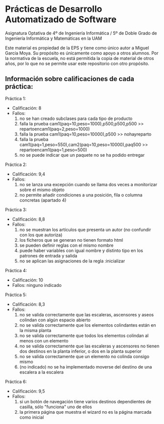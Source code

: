 # Prácticas de Desarrollo Automatizado de Software
Asignatura Optativa de 4º de Ingeniería Informática / 5º de Doble Grado de Ingeniería Informática y Matemáticas en la UAM

Este material es propiedad de la EPS y tiene como único autor a Miguel García Moya. Su propósito es únicamente como apoyo a otros alumnos. Por la normativa de la escuela, no está permitida la copia de material de otros años, por lo que no se permite usar este repositorio con otro propósito.

## Información sobre calificaciones de cada práctica:

Práctica 1:
- Calificación: 8
- Fallos: 
  1. no se han creado subclases para cada tipo de producto
  2. falla la prueba cam1(paq=10,peso=1000),p500,p500,p500 >> repartoencam1(paq=2,peso=1000)
  3. falla la prueba cam1(paq=10,peso=10000),p500 >> nohayreparto
  4. falla la prueba cam1(paq=1,peso=550),cam2(paq=10,peso=10000),paq500 >> repartoencam1(paq=1,peso=500)
  5. no se puede indicar que un paquete no se ha podido entregar
  
Práctica 2:
- Calificación: 9,4
- Fallos:
  1. no se lanza una excepción cuando se llama dos veces a monitorizar sobre el mismo objeto
  2. no permite añadir condiciones a una posición, fila o columna concretas (apartado 4)
  
Práctica 3:
- Calificación: 8,8
- Fallos:
  1. no se muestran los artículos que presenta un autor (no confundir con los que autoriza)
  2. los ficheros que se generan no tienen formato html
  3. se pueden definir reglas con el mismo nombre
  4. puede haber variables con igual nombre y distinto tipo en los patrones de entrada y salida
  5. no se aplican las asignaciones de la regla :inicializar

Práctica 4:
- Calificación: 10
- Fallos: ninguno indicado

Práctica 5:
- Calificación: 8,3
- Fallos:
  1. no se valida correctamente que las escaleras, ascensores y aseos colindan con algún espacio abierto
  2. no se valida correctamente que los elementos colindantes están en la misma planta
  3. no se valida correctamente que todos los elementos colindan al menos con un elemento
  4. no se valida correctamente que las escaleras y ascensores no tienen dos destinos en la planta inferior, o dos en la planta superior
  5. no se valida correctamente que un elemento no colinda consigo mismo
  6. (no indicado) no se ha implementado moverse del destino de una escalera a la escalera
  
Práctica 6:
- Calificación: 9,5
- Fallos:
  1. si un botón de navegación tiene varios destinos dependientes de casilla, sólo "funciona" uno de ellos
  2. la primera página que muestra el wizard no es la página marcada como inicial

